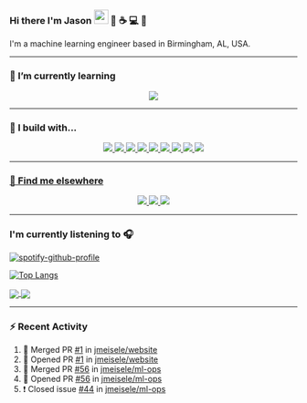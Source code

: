 ### Hi there I'm Jason <img src="https://raw.githubusercontent.com/MartinHeinz/MartinHeinz/master/wave.gif" width="25px"> :robot: :coffee: :computer: :tada:

I'm a machine learning engineer based in Birmingham, AL, USA.

<hr>

### 🌱 I’m currently learning

<p align="center">
    <a href="https://go.dev/">
      <img src="https://badges.aleen42.com/src/golang.svg">
    </a>
</p>

<hr>

### 🚧 I build with...

<p align="center">
    <a href="https://www.python.org/">
      <img src="https://badges.aleen42.com/src/python.svg">
    </a>
    <a href="https://developer.mozilla.org/en-US/docs/Web/JavaScript">
      <img src="https://badges.aleen42.com/src/javascript.svg">
    </a>
    <a href="https://reactjs.org/">
      <img src="https://badges.aleen42.com/src/react.svg">
    </a>
    <a href="https://code.visualstudio.com/">
      <img src="https://badges.aleen42.com/src/visual_studio_code.svg">
    </a>
    <a href="https://www.docker.com/">
      <img src="https://badges.aleen42.com/src/docker.svg">
    </a>
    <a href="https://www.elastic.co/">
        <img src="https://badges.aleen42.com/src/elasticsearch.svg"
    </a>
    <a href="https://www.elastic.co/kibana/">
        <img src="https://badges.aleen42.com/src/kibana.svg"
    </a>
    <a href="https://www.elastic.co/logstash/">
        <img src="https://badges.aleen42.com/src/logstash.svg"
    </a>
    <a href="https://grafana.com/">
        <img src="https://badges.aleen42.com/src/grafana.svg"
    </a>
</p>

<hr>

### 📢 Find me elsewhere

<p align="center">
  <a href="https://discord.com/">
    <img src="https://badges.aleen42.com/src/discord.svg">
  </a>
  <a href="https://slack.com/">
    <img src="https://badges.aleen42.com/src/slack.svg">
  </a>
  <a href="https://store.steampowered.com/">
    <img src="https://badges.aleen42.com/src/steam.svg">
  </a>  
</p>
<hr>

### I'm currently listening to 🎧

[![spotify-github-profile](https://spotify-github-profile.vercel.app/api/view?uid=31jrxcsv43ijrxtsmkba2gst4su4&cover_image=true&theme=novatorem&bar_color=4b7dbe&bar_color_cover=false)](https://github.com/kittinan/spotify-github-profile)

[![Top Langs](https://github-readme-stats.vercel.app/api/top-langs/?username=jmeisele&hide=jupyter%20notebook,html&layout=compact&theme=dark)](https://github.com/anuraghazra/github-readme-stats)

<a href="https://github.com/anuraghazra/github-readme-stats">
  <img align="center" src="https://github-readme-stats.vercel.app/api?username=jmeisele&count_private=true&show_icons=true&theme=dark" />
</a>
<a href="https://git.io/streak-stats">
  <img align="center" src="https://github-readme-streak-stats.herokuapp.com?user=jmeisele&theme=dark&date_format=M%20j%5B%2C%20Y%5D" />
</a>

---

### :zap: Recent Activity

<!--START_SECTION:activity-->
1. 🎉 Merged PR [#1](https://github.com/jmeisele/website/pull/1) in [jmeisele/website](https://github.com/jmeisele/website)
2. 💪 Opened PR [#1](https://github.com/jmeisele/website/pull/1) in [jmeisele/website](https://github.com/jmeisele/website)
3. 🎉 Merged PR [#56](https://github.com/jmeisele/ml-ops/pull/56) in [jmeisele/ml-ops](https://github.com/jmeisele/ml-ops)
4. 💪 Opened PR [#56](https://github.com/jmeisele/ml-ops/pull/56) in [jmeisele/ml-ops](https://github.com/jmeisele/ml-ops)
5. ❗️ Closed issue [#44](https://github.com/jmeisele/ml-ops/issues/44) in [jmeisele/ml-ops](https://github.com/jmeisele/ml-ops)
<!--END_SECTION:activity-->
